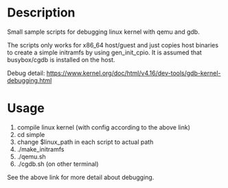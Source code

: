 # Description
Small sample scripts for debugging linux kernel with qemu and gdb.

The scripts only works for x86_64 host/guest and just copies host binaries to create a simple initramfs by using gen_init_cpio. It is assumed that busybox/cgdb is installed on the host.

Debug detail: https://www.kernel.org/doc/html/v4.16/dev-tools/gdb-kernel-debugging.html


# Usage
1. compile linux kernel (with config according to the above link)
2. cd simple
3. change $linux_path in each script to actual path
4. ./make_initramfs
5. ./qemu.sh
6. ./cgdb.sh (on other terminal) 

See the above link for more detail about debugging.

